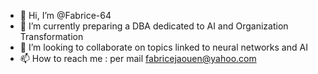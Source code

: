 - 👋 Hi, I’m @Fabrice-64
- 👀 I’m currently preparing a DBA dedicated to AI and Organization Transformation
- 💞️ I’m looking to collaborate on topics linked to neural networks and AI
- 📫 How to reach me : per mail fabricejaouen@yahoo.com

<!---
Fabrice-64/Fabrice-64 is a ✨ special ✨ repository because its `README.md` (this file) appears on your GitHub profile.
You can click the Preview link to take a look at your changes.
--->
